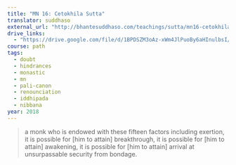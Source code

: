 ```yaml
---
title: "MN 16: Cetokhila Sutta"
translator: suddhaso
external_url: "http://bhantesuddhaso.com/teachings/sutta/mn16-cetokhila-sutta-annotated/"
drive_links:
  - "https://drive.google.com/file/d/1BPDSZM3oAz-xWm4JlPuoBy6aHInulbsI/view?usp=drivesdk"
course: path
tags:
  - doubt
  - hindrances
  - monastic
  - mn
  - pali-canon
  - renounciation
  - iddhipada
  - nibbana
year: 2018
---
```


> a monk who is endowed with these fifteen factors including exertion, it is possible for [him to attain] breakthrough, it is possible for [him to attain] awakening, it is possible for [him to attain] arrival at unsurpassable security from bondage.
